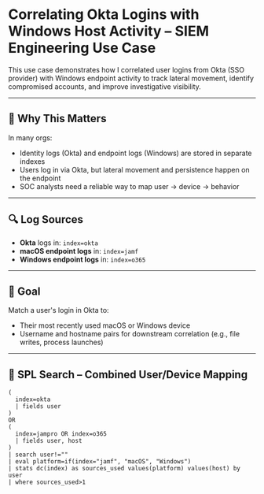 # Correlating Okta Logins with Windows Host Activity – SIEM Engineering Use Case

This use case demonstrates how I correlated user logins from Okta (SSO provider) with Windows endpoint activity to track lateral movement, identify compromised accounts, and improve investigative visibility.

---

## 🧠 Why This Matters

In many orgs:
- Identity logs (Okta) and endpoint logs (Windows) are stored in separate indexes
- Users log in via Okta, but lateral movement and persistence happen on the endpoint
- SOC analysts need a reliable way to map user → device → behavior

---

## 🔍 Log Sources

- **Okta** logs in: `index=okta`
- **macOS endpoint logs** in: `index=jamf`
- **Windows endpoint logs** in: `index=o365`

---

## 🧪 Goal

Match a user's login in Okta to:
- Their most recently used macOS or Windows device
- Username and hostname pairs for downstream correlation (e.g., file writes, process launches)

---

## 🔎 SPL Search – Combined User/Device Mapping

```spl
(
  index=okta
  | fields user
)
OR
(
  index=jampro OR index=o365
  | fields user, host
)
| search user!=""
| eval platform=if(index="jamf", "macOS", "Windows")
| stats dc(index) as sources_used values(platform) values(host) by user
| where sources_used>1


